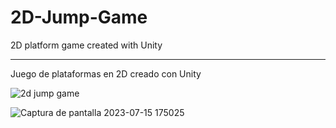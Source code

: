 # 2D-Jump-Game

2D platform game created with Unity

---------------------------------------------

Juego de plataformas en 2D creado con Unity


![2d jump game](https://github.com/ricardobar96/2D-Jump-Game/assets/73242474/e8fa6ca1-f38e-49fb-9359-6cda64662812)


![Captura de pantalla 2023-07-15 175025](https://github.com/ricardobar96/2D-Jump-Game/assets/73242474/c52a1b76-cdbf-4635-ac67-9726365ee3e6)
